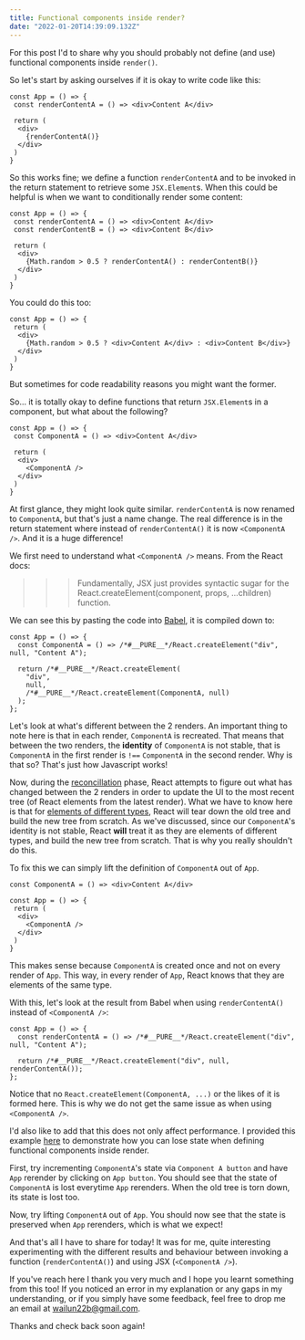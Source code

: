 ```yaml
---
title: Functional components inside render?
date: "2022-01-20T14:39:09.132Z"
---
```


For this post I'd to share why you should probably not define (and use) functional components inside `render()`.

So let's start by asking ourselves if it is okay to write code like this:

```
const App = () => {
 const renderContentA = () => <div>Content A</div>

 return (
  <div>
    {renderContentA()}
  </div>
 )
}
```

So this works fine; we define a function `renderContentA` and to be invoked in the return statement to retrieve some `JSX.Element`s. When this could be helpful is when we want to conditionally render some content:

```
const App = () => {
 const renderContentA = () => <div>Content A</div>
 const renderContentB = () => <div>Content B</div>

 return (
  <div>
    {Math.random > 0.5 ? renderContentA() : renderContentB()}
  </div>
 )
}
```

You could do this too:

```
const App = () => {
 return (
  <div>
    {Math.random > 0.5 ? <div>Content A</div> : <div>Content B</div>}
  </div>
 )
}
```

But sometimes for code readability reasons you might want the former.

So... it is totally okay to define functions that return `JSX.Element`s in a component, but what about the following?

```
const App = () => {
 const ComponentA = () => <div>Content A</div>

 return (
  <div>
    <ComponentA />
  </div>
 )
}
```

At first glance, they might look quite similar. `renderContentA` is now renamed to `ComponentA`, but that's just a name change. The real difference is in the return statement where instead of `renderContentA()` it is now `<ComponentA />`. And it is a huge difference!

We first need to understand what `<ComponentA />` means. From the React docs:

>>> Fundamentally, JSX just provides syntactic sugar for the React.createElement(component, props, ...children) function.

We can see this by pasting the code into [Babel](https://babeljs.io), it is compiled down to:

```
const App = () => {
  const ComponentA = () => /*#__PURE__*/React.createElement("div", null, "Content A");

  return /*#__PURE__*/React.createElement(
    "div",
    null, 
    /*#__PURE__*/React.createElement(ComponentA, null)
  );
};
```

Let's look at what's different between the 2 renders. An important thing to note here is that in each render, `ComponentA` is recreated. That means that between the two renders, the **identity** of `ComponentA` is not stable, that is `ComponentA` in the first render is `!==` `ComponentA` in the second render. Why is that so? That's just how Javascript works!

Now, during the [reconcillation](https://reactjs.org/docs/reconciliation.html) phase, React attempts to figure out what has changed between the 2 renders in order to update the UI to the most recent tree (of React elements from the latest render). What we have to know here is that for [elements of different types](https://reactjs.org/docs/reconciliation.html#elements-of-different-types), React will tear down the old tree and build the new tree from scratch. As we've discussed, since our `ComponentA`'s identity is not stable, React **will** treat it as they are elements of different types, and build the new tree from scratch. That is why you really shouldn't do this.

To fix this we can simply lift the definition of `ComponentA` out of `App`.

```
const ComponentA = () => <div>Content A</div>

const App = () => {
 return (
  <div>
    <ComponentA />
  </div>
 )
}
```

This makes sense because `ComponentA` is created once and not on every render of `App`. This way, in every render of `App`, React knows that they are elements of the same type.

With this, let's look at the result from Babel when using `renderContentA()` instead of `<ComponentA />`:

```
const App = () => {
  const renderContentA = () => /*#__PURE__*/React.createElement("div", null, "Content A");

  return /*#__PURE__*/React.createElement("div", null, renderContentA());
};
```

Notice that no `React.createElement(ComponentA, ...)` or the likes of it is formed here. This is why we do not get the same issue as when using `<ComponentA />`.

I'd also like to add that this does not only affect performance. I provided this example [here](https://codesandbox.io/s/optimistic-ully-z92j1?from-embed) to demonstrate how you can lose state when defining functional components inside render.

First, try incrementing `ComponentA`'s state via `Component A button` and have `App` rerender by clicking on `App button`. You should see that the state of `ComponentA` is lost everytime `App` rerenders. When the old tree is torn down, its state is lost too.

Now, try lifting `ComponentA` out of `App`. You should now see that the state is preserved when `App` rerenders, which is what we expect!

And that's all I have to share for today! It was for me, quite interesting experimenting with the different results and behaviour between invoking a function (`renderContentA()`) and using JSX (`<ComponentA />`).

If you've reach here I thank you very much and I hope you learnt something from this too! If you noticed an error in my explanation or any gaps in my understanding, or if you simply have some feedback, feel free to drop me an email at wailun22b@gmail.com.

Thanks and check back soon again!
